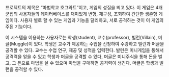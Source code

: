 프로젝트의 제목은 “마법학교 호그와트”이고, 게임의 성질을 띄고 있다.
이 게임은 4개 군집의 사용자들의 데이터베이스를 재미있게 변형, 재구성, 조회하여 간단한 생존형 게임이다.
사용자 별로 할 수 있는 게임과 기능을 달리하고, 서로 공격하는 것이 이 게임의 주된 기능이다.

이 시스템을 이용하는 사용자로는 학생(student), 교수(professor), 빌런(Villain), 머글(Muggle)이 있다.
학생은 교수가 제공하는 수업을 신청하여 수강하고 빌런과 머글을 공격할 수 있다. 
교수는 수업 연구, 제공 및 성적을 입력한다. 
발런은 미니게임을 통해서 공격력을 얻을 수 있고 학생과 머글을 공격할 수 있다, 
머글은 미니주식을 통해 돈을 벌고, 그 돈으로 마법을 살 수 있으며 마법을 구매하면 공격력이 생긴다. 머글은 학생과 빌런을 공격할 수 있다. 
